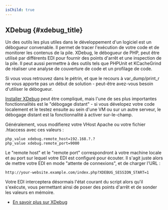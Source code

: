 ```yaml
---
isChild: true
---
```


## XDebug {#xdebug_title}

Un des outils les plus utiles dans le développement d'un logiciel est un débogueur convenable. Il permet de tracer l'exécution de votre code et de monitorer les contenus de la pile. XDebug, le débogueur de PHP, peut être utilisé par différents EDI pour fournir des points d'arrêt et une inspection de la pile. Il peut aussi permettre à des outils tels que PHPUnit et KCacheGrind de réaliser une analyse de couverture de code et un profilage de code.

Si vous vous retrouvez dans le pétrin, et que le recours à var_dump/print_r ne vous apporte pas un début de solution - peut-être avez-vous besoin d'utiliser le débogueur.

[Installer XDebug][xdebug-install] peut être compliqué, mais l'une de ses plus importantes fonctionnalités est le "débogage distant" - si vous dévelopez votre code localement et le testez ensuite au sein d'une VM ou sur un autre serveur, le débogage distant est la fonctionnalité à activer sur-le-champ.

Généralement, vous modifierez votre VHost Apache ou votre fichier .htaccess avec ces valeurs :

    php_value xdebug.remote_host=192.168.?.?
    php_value xdebug.remote_port=9000

Le "remote host" et le "remote port" correspondront à votre machine locale et au port sur lequel votre EDI est configuré pour écouter. Il s'agit juste alors de mettre votre EDI en mode "attente de connexions", et de charger l'URL :

    http://your-website.example.com/index.php?XDEBUG_SESSION_START=1

Votre EDI interceptera désormais l'état courant du script alors qu'il s'exécute, vous permettant ainsi de poser des points d'arrêt et de sonder les valeurs en mémoire.

 * [En savoir plus sur XDebug][xdebug-docs]

[xdebug-docs]: http://xdebug.org/docs/
[xdebug-install]: http://xdebug.org/docs/install
